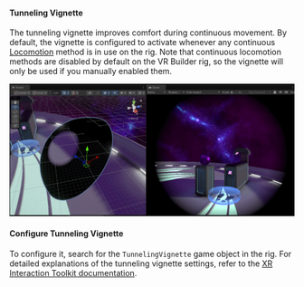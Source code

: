 #### Tunneling Vignette

The tunneling vignette improves comfort during continuous movement. By default, the vignette is configured to activate whenever any continuous [Locomotion](locomotion.md) method is in use on the rig.
Note that continuous locomotion methods are disabled by default on the VR Builder rig, so the vignette will only be used if you manually enabled them.

![Tunneling Vignette](images/rig_tunneling_vignette.png)

#### Configure Tunneling Vignette

To configure it, search for the `TunnelingVignette` game object in the rig. For detailed explanations of the tunneling vignette settings, refer to the [XR Interaction Toolkit documentation](https://docs.unity3d.com/Packages/com.unity.xr.interaction.toolkit@3.1/manual/tunneling-vignette-controller.html).

